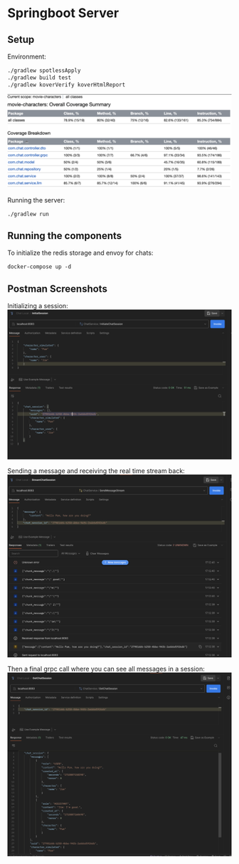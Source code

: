 # Springboot Server

## Setup
Environment:
```shell
./gradlew spotlessApply
./gradlew build test
./gradlew koverVerify koverHtmlReport
```
![coverage_backend.png](..%2Fmedia%2Fcoverage_backend.png)

Running the server:
```shell
./gradlew run
```

## Running the components
To initialize the redis storage and envoy for chats:

```shell
docker-compose up -d
```

## Postman Screenshots
Initializing a session:
![InitializeChatSession.png](..%2Fmedia%2FInitializeChatSession.png)

Sending a message and receiving the real time stream back:
![StreamSendMessage.png](..%2Fmedia%2FStreamSendMessage.png)

Then a final grpc call where you can see all messages in a session:
![GetSession.png](..%2Fmedia%2FGetSession.png)
